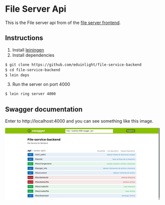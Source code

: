 # File Server Api

This is the File server api from of the [file server frontend]('https://github.com/eduinlight/file-service-frontend').

## Instructions

1. Install [leiningen]('https://leiningen.org/')
2. Install dependencies

```BASH
$ git clone https://github.com/eduinlight/file-service-backend
$ cd file-service-backend
$ lein deps
```

3. Run the server on port 4000

```BASH
$ lein ring server 4000
```

## Swagger documentation

Enter to http://localhost:4000 and you can see something like this image.

![](https://github.com/eduinlight/file-service-backend/blob/master/images/swagger.png "swagger")
